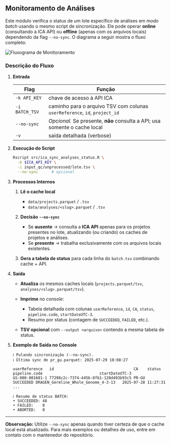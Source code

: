 ## Monitoramento de Análises

Este módulo verifica o status de um lote específico de análises em *modo batch* usando o mesmo script de sincronização. Ele pode operar **online** (consultando a ICA API) ou **offline** (apenas com os arquivos locais) dependendo da flag `--no-sync`. O diagrama a seguir mostra o fluxo completo:

![Fluxograma de Monitoramento](figuras/flow_monitoramento.png)

### Descrição do Fluxo

1. **Entrada**

   | Flag           | Função                                                                     |
   | -------------- | -------------------------------------------------------------------------- |
   | `-k API_KEY`   | chave de acesso à API ICA                                                  |
   | `-i BATCH_TSV` | caminho para o arquivo TSV com colunas `userReference`, `id`, `project_id` |
   | `--no-sync`    | *Opcional.* Se presente, **não** consulta a API; usa somente o cache local |
   | `-v`           | saída detalhada (verbose)                                                  |

2. **Execução do Script**

   ```bash
   Rscript src/ica_sync_analyses_status.R \
     -k $ICA_API_KEY \
     -i input_qc/unprocessed/lote.tsv \
     --no-sync      # opcional
   ```

3. **Processos Internos**

   1. **Lê o cache local**

      * `data/projects.parquet` / `.tsv`
      * `data/analyses/<slug>.parquet` / `.tsv`
   2. **Decisão `--no-sync`**

      * Se **ausente** → consulta a **ICA API** apenas para os projetos presentes no lote, atualizando (ou criando) os caches de projetos e análises.
      * Se **presente** → trabalha exclusivamente com os arquivos locais existentes.
   3. **Gera a tabela de status** para cada linha do `batch.tsv` combinando cache + API.

4. **Saída**

   * **Atualiza** os mesmos caches locais (`projects.parquet/tsv`, `analyses/<slug>.parquet/tsv`).
   * **Imprime** no *console*:

     * Tabela detalhada com colunas `userReference`, `id`, `CA`, `status`, `pipeline.code`, `startDateUTC-3`.
     * Resumo por status (contagem de `SUCCEEDED`, `FAILED`, etc.).
   * **TSV opcional** com `--output <arquivo>` contendo a mesma tabela de status.

5. **Exemplo de Saída no Console**

   ```
   ℹ Pulando sincronização (--no-sync).
   ℹ Última sync de pr_gu.parquet: 2025‑07‑29 10:08:27

   userReference   id                                   CA    status    pipeline.code                         startDateUTC-3
   GS-008‑001681‑1 77298c2c‑7374‑445b‑8fb1‑120d493b93c5 PR-GU SUCCEEDED DRAGEN_Germline_Whole_Genome_4‑3‑13   2025‑07‑28 11:27:31
   ...

   ℹ Resumo de status BATCH:
   • SUCCEEDED: 48
   • FAILED:    0
   • ABORTED:   0
   ```

---

**Observação:**
Utilize `--no-sync` apenas quando tiver certeza de que o cache local está atualizado. Para mais exemplos ou detalhes de uso, entre em contato com o mantenedor do repositório.
